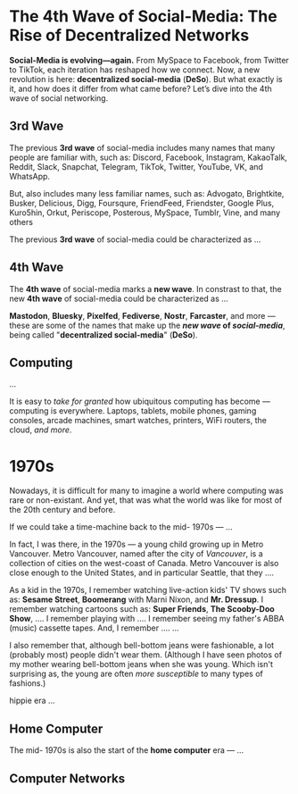 # The 4th Wave of Social-Media: The Rise of Decentralized Networks

**Social-Media is evolving—again.**
From MySpace to Facebook, from Twitter to TikTok, each iteration has reshaped how we connect.
Now, a new revolution is here: **decentralized social-media** (**DeSo**).
But what exactly is it, and how does it differ from what came before?
Let’s dive into the 4th wave of social networking.

## 3rd Wave

The previous **3rd wave** of social-media includes many names that many people are familiar with, such as:
Discord,
Facebook,
Instagram,
KakaoTalk,
Reddit,
Slack,
Snapchat,
Telegram,
TikTok,
Twitter,
YouTube,
VK,
and
WhatsApp.

But, also includes many less familiar names, such as:
Advogato,
Brightkite,
Busker,
Delicious,
Digg,
Foursqure,
FriendFeed,
Friendster,
Google Plus,
Kuro5hin,
Orkut,
Periscope,
Posterous,
MySpace,
Tumblr,
Vine,
and many others

The previous **3rd wave** of social-media could be characterized as ...

## 4th Wave

The **4th wave** of social-media marks a **new wave**.
In constrast to that, the new **4th wave** of social-media could be characterized as ...

**Mastodon**,
**Bluesky**,
**Pixelfed**,
**Fediverse**,
**Nostr**,
**Farcaster**,
and more
—
these are some of the names that make up the **_new wave_ of _social-media_**, being called "**decentralized social-media**" (**DeSo**).


## Computing

...

It is easy to _take for granted_ how ubiquitous computing has become — computing is everywhere.
Laptops,
tablets,
mobile phones,
gaming consoles,
arcade machines,
smart watches,
printers,
WiFi routers,
the cloud,
_and more_.

# 1970s

Nowadays, it is difficult for many to imagine a world where computing was rare or non-existant.
And yet, that was what the world was like for most of the 20th century and before.

If we could take a time-machine back to the mid- 1970s — ...

In fact, I was there, in the 1970s — a young child growing up in Metro Vancouver.
Metro Vancouver, named after the city of _Vancouver_, is a collection of cities on the west-coast of Canada.
Metro Vancouver is also close enough to the United States, and in particular Seattle, that they ....

As a kid in the 1970s, I remember watching live-action kids' TV shows such as: **Sesame Street**, **Boomerang** with Marni Nixon, and **Mr. Dressup**.
I remember watching cartoons such as: **Super Friends**, **The Scooby-Doo Show**, ....
I remember playing with ....
I remember seeing my father's ABBA (music) cassette tapes.
And, I remember ....
...

I also remember that, although bell-bottom jeans were fashionable, a lot (probably most) people didn't wear them.
(Although I have seen photos of my mother wearing bell-bottom jeans when she was young. Which isn't surprising as, the young are often _more susceptible_ to many types of fashions.)

hippie era ...

## Home Computer

The mid- 1970s is also the start of the **home computer** era — ... 

## Computer Networks

